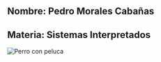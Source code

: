 ## Nombre: Pedro Morales Cabañas

## Materia: Sistemas Interpretados

![Perro con peluca](https://ae01.alicdn.com/kf/Hf3af3c1902f84be7bb6841690e710df7H/Tangpan-Sombrero-ajustable-para-mascota-sombrero-corto-marr-n-para-fiesta-gato-peluca-de-perro-accesorios.jpg_Q90.jpg_.webp)